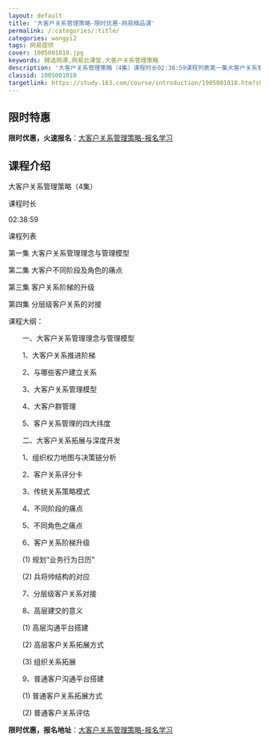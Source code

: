 ```yaml
---
layout: default
title: '大客户关系管理策略-限时优惠-网易精品课'
permalink: /:categories/:title/
categories: wangyi2
tags: 网易提供
cover: 1005001010.jpg
keywords: 精选网课,网易云课堂,大客户关系管理策略
description: '大客户关系管理策略（4集）课程时长02:38:59课程列表第一集大客户关系管理理念与管理模型第二集大客户不同阶段及角色的'
classid: 1005001010
targetlink: https://study.163.com/course/introduction/1005001010.htm?share=1&shareId=1025206652&utm_campaign=share&utm_medium=iphoneShare&utm_source=&utm_u=1025206652
---
```


## 限时特惠

**限时优惠，火速报名**：[大客户关系管理策略-报名学习](https://study.163.com/course/introduction/1005001010.htm?share=1&shareId=1025206652&utm_campaign=share&utm_medium=iphoneShare&utm_source=&utm_u=1025206652)

## 课程介绍

大客户关系管理策略（4集）

课程时长

02:38:59

课程列表

第一集 大客户关系管理理念与管理模型 

第二集 大客户不同阶段及角色的痛点

第三集 客户关系阶梯的升级 

第四集  分层级客户关系的对接



课程大纲：

　　一、大客户关系管理理念与管理模型

　　1、大客户关系推进阶梯

　　2、与哪些客户建立关系

　　3、大客户关系管理模型

　　4、大客户群管理

　　5、客户关系管理的四大纬度

　　二、大客户关系拓展与深度开发

　　1、组织权力地图与决策链分析

　　2、客户关系评分卡

　　3、传统关系策略模式

　　4、不同阶段的痛点

　　5、不同角色之痛点

　　6、客户关系阶梯升级

　　(1) 规划“业务行为日历”

　　(2) 兵将帅结构的对应

　　7、分层级客户关系对接

　　8、高层建交的意义

　　(1) 高层沟通平台搭建

　　(2) 高层客户关系拓展方式

　　(3) 组织关系拓展

　　9、普通客户沟通平台搭建

　　(1) 普通客户关系拓展方式

　　(2) 普通客户关系评估

**限时优惠，报名地址**：[大客户关系管理策略-报名学习](https://study.163.com/course/introduction/1005001010.htm?share=1&shareId=1025206652&utm_campaign=share&utm_medium=iphoneShare&utm_source=&utm_u=1025206652)

